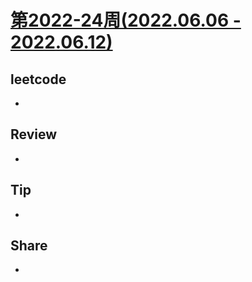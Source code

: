 # [第2022-24周(2022.06.06 - 2022.06.12)](https://github.com/vjudge/ARTS/blob/master/2022/2022-24.md)

## leetcode
*


## Review
* 


## Tip
*


## Share
*

